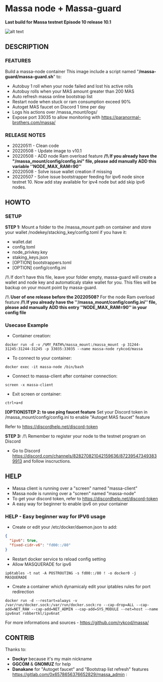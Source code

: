 # Massa node + Massa-guard #
**Last build for Massa testnet Episode 10 release 10.1**

![alt text](https://d33wubrfki0l68.cloudfront.net/7df7d7a57a8dda3cc07aab16121b3e3990cf0893/16ccd/portfolio/massa.png)

## DESCRIPTION ##
### FEATURES ###
Build a massa-node container This image include a script named "**/massa-guard/massa-guard.sh**" to:
- Autobuy 1 roll when your node failed and lost his active rolls
- Autobuy rolls when your MAS amount greater than 200 MAS
- Auto refresh massa online bootstrap list
- Restart node when stuck or ram consumption exceed 90%
- Autoget MAS faucet on Discord 1 time per day
- Logs his actions over /massa_mount/logs/
- Expose port 33035 to allow monitoring with https://paranormal-brothers.com/massa/

### RELEASE NOTES ###
- 20220511 - Clean code
- 20220508 - Update image to v10.1
- 20220508 - ADD node Ram overload feature **/!\ If you already have the "/massa_mount/config/config.ini" file, please add manually ADD this variable ''NODE_MAX_RAM=90''**
- 20220508 - Solve issue wallet creation if missing
- 20220507 - Solve issue bootstrapper feeding for ipv6 node since testnet 10. Now add stay available for ipv4 node but add skip ipv6 nodes.


## HOWTO ##
### SETUP ###
__STEP 1:__
Mount a folder to the /massa_mount path on container and store your wallet /nodekey/stacking_key/config.toml if you have it:
- wallet.dat
- config.toml
- node_privkey.key
- staking_keys.json
- [OPTION] bootstrappers.toml
- [OPTION] config/config.ini

/!\ If don't have this file, leave your folder empty, massa-guard will create a wallet and node key and automaticaly stake wallet for you. This files will be backup on your mount point by massa-guard.

/!\ __User of one release before the 20220508?__ For the node Ram overload feature **/!\ If you already have the ''/massa_mount/config/config.ini'' file, please add manually ADD this entry ''NODE_MAX_RAM=90'' in your config file**

### Usecase Example ###
  * Container creation:
```console
docker run -d -v /%MY_PATH%/massa_mount:/massa_mount -p 31244-31245:31244-31245 -p 33035:33035 --name massa-node rykcod/massa
```
  * To connect to your container:
```console
docker exec -it massa-node /bin/bash
```
  * Connect to massa-client after container connection:
```console
screen -x massa-client
```
  * Exit screen or container:
```console
ctrl+a+d
```
  
__[OPTION]STEP 2: to use ping faucet feature__
Set your Discord token in /massa_mount/config/config.ini to enable "Autoget MAS faucet" feature

Refer to https://discordhelp.net/discord-token

__STEP 3:__
/!\ Remember to register your node to the testnet program on Discord
  * Go to Discord https://discord.com/channels/828270821042159636/872395473493839913 and follow inscructions.

## HELP ##
- Massa client is running over a "screen" named "massa-client"
- Massa node is running over a "screen" named "massa-node"
- To get your discord token, refer to https://discordhelp.net/discord-token
- A easy way for beginner to enable ipv6 on your container
### HELP - Easy beginner way for IPV6 usage ###
- Create or edit your /etc/docker/daemon.json to add:
```json
{
  "ipv6": true,
  "fixed-cidr-v6": "fd00::/80"
}
```
- Restart docker service to reload config setting
- Allow MASQUERADE for ipv6
```console
ip6tables -t nat -A POSTROUTING -s fd00::/80 ! -o docker0 -j MASQUERADE
```
- Create a container which dynamicaly edit your iptables rules for port redirection
```console
docker run -d --restart=always -v /var/run/docker.sock:/var/run/docker.sock:ro --cap-drop=ALL --cap-add=NET_RAW --cap-add=NET_ADMIN --cap-add=SYS_MODULE --net=host --name ipv6nat robbertkl/ipv6nat
```

For more informations and sources - https://github.com/rykcod/massa/

## CONTRIB ##
Thanks to:
- **Dockyr** because it's my main nickname
- **GGCOM** & **GNOMUZ** for help
- **Danakane** for "Autoget faucet" and "Bootstrap list refresh" features https://gitlab.com/0x6578656376652829/massa_admin :
